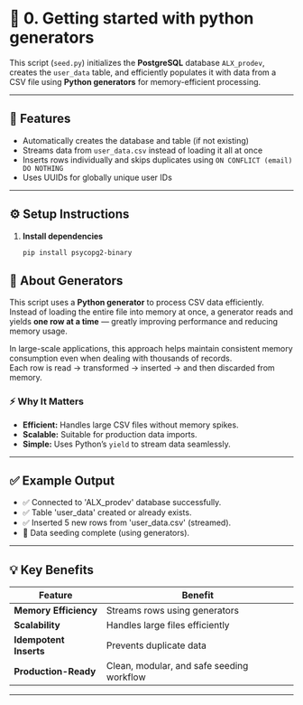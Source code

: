# 🧩 0. Getting started with python generators

This script (`seed.py`) initializes the **PostgreSQL** database `ALX_prodev`, creates the `user_data` table, and efficiently populates it with data from a CSV file using **Python generators** for memory-efficient processing.

---

## 🚀 Features
- Automatically creates the database and table (if not existing)
- Streams data from `user_data.csv` instead of loading it all at once
- Inserts rows individually and skips duplicates using `ON CONFLICT (email) DO NOTHING`
- Uses UUIDs for globally unique user IDs

---

## ⚙️ Setup Instructions

1. **Install dependencies**
   ```bash
   pip install psycopg2-binary
   ```

## 🧠 About Generators

This script uses a **Python generator** to process CSV data efficiently.  
Instead of loading the entire file into memory at once, a generator reads and yields **one row at a time** — greatly improving performance and reducing memory usage.

In large-scale applications, this approach helps maintain consistent memory consumption even when dealing with thousands of records.  
Each row is read → transformed → inserted → and then discarded from memory.

### ⚡ Why It Matters
- **Efficient:** Handles large CSV files without memory spikes.  
- **Scalable:** Suitable for production data imports.  
- **Simple:** Uses Python’s `yield` to stream data seamlessly.

---

## ✅ Example Output
- ✅ Connected to 'ALX_prodev' database successfully.
- ✅ Table 'user_data' created or already exists.
- ✅ Inserted 5 new rows from 'user_data.csv' (streamed).
- 🎉 Data seeding complete (using generators).
---
## 💡 Key Benefits
| Feature | Benefit |
|----------|----------|
| **Memory Efficiency** | Streams rows using generators |
| **Scalability** | Handles large files efficiently |
| **Idempotent Inserts** | Prevents duplicate data |
| **Production-Ready** | Clean, modular, and safe seeding workflow |

---